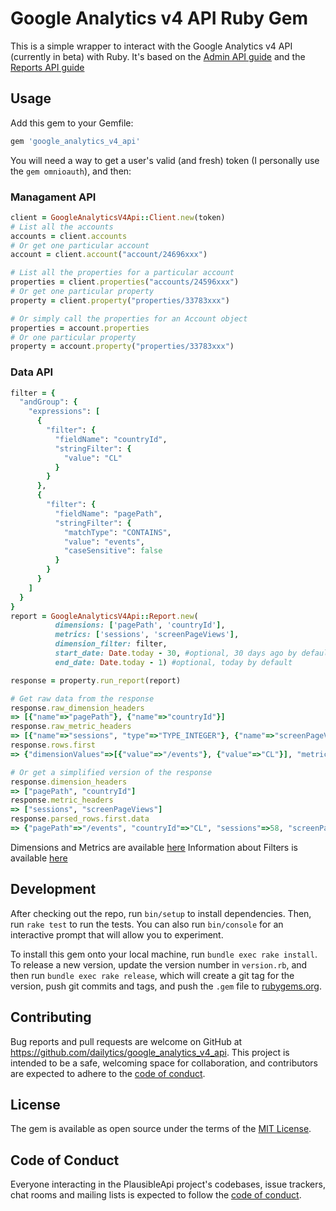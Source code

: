 # Google Analytics v4 API Ruby Gem
This is a simple wrapper to interact with the Google Analytics v4 API (currently in beta) with Ruby.
It's based on the [Admin API guide](https://developers.google.com/analytics/devguides/config/admin/v1/rest) and the
[Reports API guide](https://developers.google.com/analytics/devguides/reporting/data/v1/basics?authuser=1#report_response)

## Usage
Add this gem to your Gemfile:
```rb
gem 'google_analytics_v4_api'
```

You will need a way to get a user's valid (and fresh) token (I personally use the `gem omnioauth`), and then:

### Managament API
```rb
client = GoogleAnalyticsV4Api::Client.new(token)
# List all the accounts
accounts = client.accounts
# Or get one particular account
account = client.account("account/24696xxx")

# List all the properties for a particular account
properties = client.properties("accounts/24596xxx")
# Or get one particular property
property = client.property("properties/33783xxx")

# Or simply call the properties for an Account object
properties = account.properties
# Or one particular property
property = account.property("properties/33783xxx")
```

### Data API
```rb
filter = {
  "andGroup": {
    "expressions": [
      {
        "filter": {
          "fieldName": "countryId",
          "stringFilter": {
            "value": "CL"
          }
        }
      },
      {
        "filter": {
          "fieldName": "pagePath",
          "stringFilter": {
            "matchType": "CONTAINS",
            "value": "events",
            "caseSensitive": false
          }
        }
      }
    ]
  }
}
report = GoogleAnalyticsV4Api::Report.new(
          dimensions: ['pagePath', 'countryId'],
          metrics: ['sessions', 'screenPageViews'],
          dimension_filter: filter,
          start_date: Date.today - 30, #optional, 30 days ago by default
          end_date: Date.today - 1) #optional, today by default

response = property.run_report(report)

# Get raw data from the response
response.raw_dimension_headers
=> [{"name"=>"pagePath"}, {"name"=>"countryId"}]
response.raw_metric_headers
=> [{"name"=>"sessions", "type"=>"TYPE_INTEGER"}, {"name"=>"screenPageViews", "type"=>"TYPE_INTEGER"}]
response.rows.first
=> {"dimensionValues"=>[{"value"=>"/events"}, {"value"=>"CL"}], "metricValues"=>[{"value"=>"58"}, {"value"=>"78"}]}

# Or get a simplified version of the response
response.dimension_headers
=> ["pagePath", "countryId"]
response.metric_headers
=> ["sessions", "screenPageViews"]
response.parsed_rows.first.data
=> {"pagePath"=>"/events", "countryId"=>"CL", "sessions"=>58, "screenPageViews"=>78}

```
Dimensions and Metrics are available [here](https://developers.google.com/analytics/devguides/reporting/data/v1/api-schema)
Information about Filters is available [here](https://developers.google.com/analytics/devguides/reporting/data/v1/basics#dimension_filters)

## Development

After checking out the repo, run `bin/setup` to install dependencies. Then, run `rake test` to run the tests. You can also run `bin/console` for an interactive prompt that will allow you to experiment.

To install this gem onto your local machine, run `bundle exec rake install`. To release a new version, update the version number in `version.rb`, and then run `bundle exec rake release`, which will create a git tag for the version, push git commits and tags, and push the `.gem` file to [rubygems.org](https://rubygems.org).

## Contributing

Bug reports and pull requests are welcome on GitHub at https://github.com/dailytics/google_analytics_v4_api. This project is intended to be a safe, welcoming space for collaboration, and contributors are expected to adhere to the [code of conduct](https://github.com/dailytics/google_analytics_v4_api/blob/main/CODE_OF_CONDUCT.md).


## License

The gem is available as open source under the terms of the [MIT License](https://opensource.org/licenses/MIT).

## Code of Conduct

Everyone interacting in the PlausibleApi project's codebases, issue trackers, chat rooms and mailing lists is expected to follow the [code of conduct](https://github.com/dailytics/google_analytics_v4_api/blob/main/CODE_OF_CONDUCT.md).